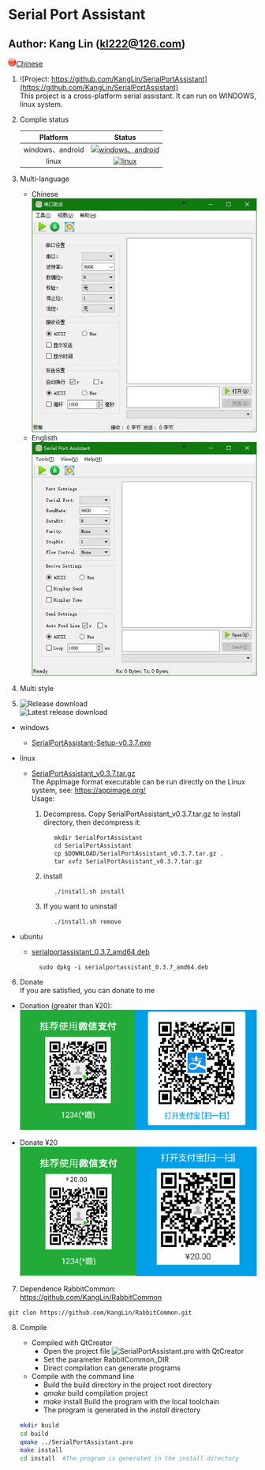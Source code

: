 Serial Port Assistant
=====================

Author: Kang Lin (kl222@126.com)
--------------------------------

[<img src="Resource/png/China.png" alt="Chinese" title="Chinese" width="16" height="16" />Chinese](README_ZH.md)

1. ![Project: https://github.com/KangLin/SerialPortAssistant](https://github.com/KangLin/SerialPortAssistant)  
This project is a cross-platform serial assistant. It can run on WINDOWS, linux system.

2. Complie status

    |Platform|Status|
    |:---:|:------:|
    |windows、android|[![windows、android](https://ci.appveyor.com/api/projects/status/y77e828ysqc79r9o?svg=true)](https://ci.appveyor.com/project/KangLin/serialportassistant)|
    |linux|[![linux](https://travis-ci.org/KangLin/SerialPortAssistant.svg?branch=master)](https://travis-ci.org/KangLin/SerialPortAssistant)|

3. Multi-language
    * Chinese  
    ![Chinese](Docs/ui-zh.jpg)
    * Englisth  
    ![Englisth](Docs/ui-en.jpg)

4. Multi style

5. ![Release download](https://github.com/KangLin/SerialPortAssistant/releases)  
![Latest release download](https://github.com/KangLin/SerialPortAssistant/releases/latest)

- windows
    + [SerialPortAssistant-Setup-v0.3.7.exe](https://github.com/KangLin/SerialPortAssistant/releases/download/v0.3.7/SerialPortAssistant-Setup-v0.3.7.exe)

- linux
    + [SerialPortAssistant_v0.3.7.tar.gz](https://github.com/KangLin/SerialPortAssistant/releases/download/v0.3.7/SerialPortAssistant_v0.3.7.tar.gz)  
        The AppImage format executable can be run directly on the Linux system, see: https://appimage.org/  
        Usage:    
        1. Decompress. Copy SerialPortAssistant_v0.3.7.tar.gz to install directory, then decompress it:
    
                  mkdir SerialPortAssistant
                  cd SerialPortAssistant
                  cp $DOWNLOAD/SerialPortAssistant_v0.3.7.tar.gz .
                  tar xvfz SerialPortAssistant_v0.3.7.tar.gz
    
        2. install
    
                  ./install.sh install
    
        3. If you want to uninstall
    
                  ./install.sh remove
- ubuntu
    + [serialportassistant_0.3.7_amd64.deb](https://github.com/KangLin/SerialPortAssistant/releases/download/v0.3.7/serialportassistant_0.3.7_amd64.deb)

            sudo dpkg -i serialportassistant_0.3.7_amd64.deb

6. Donate  
If you are satisfied, you can donate to me

- Donation (greater than ¥20):  
![donation (greater than ¥20)](https://github.com/KangLin/RabbitCommon/raw/master/Src/Resource/image/Contribute.png "donation (greater than ¥20)")

- Donate ¥20  
![donation ¥20](https://github.com/KangLin/RabbitCommon/raw/master/Src/Resource/image/Contribute20.png "donation ¥20")
    
7. Dependence
  RabbitCommon: https://github.com/KangLin/RabbitCommon
  
  ```
  git clon https://github.com/KangLin/RabbitCommon.git
  ```
  
8. Compile
    - Compiled with QtCreator
       * Open the project file ![SerialPortAssistant.pro](SerialPortAssistant.pro) with QtCreator
       * Set the parameter RabbitCommon_DIR
       * Direct compilation can generate programs
    - Compile with the command line
       * Build the build directory in the project root directory
       * *qmake* build compilation project
       * *make* install Build the program with the local toolchain
       * The program is generated in the *install* directory

    ```sh
    mkdir build
    cd build
    qmake ../SerialPortAssistant.pro
    make install
    cd install  #The program is generated in the install directory
    ```
